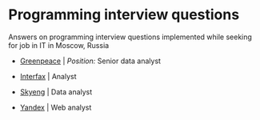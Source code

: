 # Programming interview questions
Answers on programming interview questions implemented while seeking for job in IT in Moscow, Russia

- [Greenpeace](http://www.greenpeace.org/russia/en/) | *Position:* Senior data analyst

- [Interfax](http://www.interfax.com/) | Analyst    

- [Skyeng](https://skyeng.ru/) | Data analyst 

- [Yandex](https://yandex.com/company/) | Web analyst
